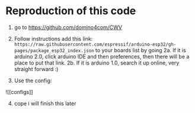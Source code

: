 # Reproduction of this code

1. go to https://github.com/domino4com/CWV

2. Follow instructions add this link: `https://raw.githubusercontent.com/espressif/arduino-esp32/gh-pages/package_esp32_index.json` to your boards list by going 
    2a. If it is arduino 2.0, click arduino IDE and then preferences, then there will be a place to put that link.
    2b. If it is arduino 1.0, search it up online, very straight forward :)

3. Use the config:  

![[configs]]

4. cope i will finish this later